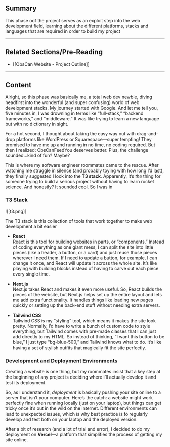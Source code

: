 ## Summary

This phase oof the project serves as an exploit step into the web development field, learning about the different platforms, stacks and languages that are required in order to build my project

-------------------------------------------------------------------
## Related Sections/Pre-Reading

- [[ObsCan Website - Project Outline]]

-------------------------------------------------------------------
## Content

Alright, so this phase was basically me, a total web dev newbie, diving headfirst into the wonderful (and super confusing) world of web development stacks. My journey started with Google. And let me tell you, five minutes in, I was drowning in terms like “full-stack,” “backend frameworks,” and “middleware.” It was like trying to learn a new language but with no dictionary in sight.

For a hot second, I thought about taking the easy way out with drag-and-drop platforms like WordPress or Squarespace—super tempting! They promised to have me up and running in no time, no coding required. But then I realized: ObsCanFeedYou deserves better. Plus, the challenge sounded…kind of fun? Maybe?

This is where my software engineer roommates came to the rescue. After watching me struggle in silence (and probably toying with how long I’d last), they finally suggested I look into the **T3 stack**. Apparently, it’s _the_ thing for someone trying to build a serious project without having to learn rocket science. And honestly? It sounded cool. So I was in

### T3 Stack

![[t3.png]]

The T3 stack is this collection of tools that work together to make web development a bit easier

- **React**  
    React is this  tool for building websites in parts, or “components.” Instead of coding everything as one giant mess, I can split the site into little pieces (like a header, a button, or a card) and just reuse those pieces wherever I need them. If I need to update a button, for example, I can change it once, and React will update it across the whole site. It’s like playing with building blocks instead of having to carve out each piece every single time.
    
- **Next.js**  
    Next.js takes React and makes it even more useful. So, React builds the pieces of the website, but Next.js helps set up the entire layout and lets me add extra functionality. It handles things like loading new pages quickly or setting up the back-end stuff without needing extra servers. 
- **Tailwind CSS**  
	Tailwind CSS is my “styling” tool, which means it makes the site look pretty. Normally, I’d have to write a bunch of custom code to style everything, but Tailwind comes with pre-made classes that I can just add directly to my HTML. So instead of thinking, “I want this button to be blue,” I just type “bg-blue-500,” and Tailwind knows what to do. It’s like having a set of stylish outfits that magically fit the site perfectly.


### Development and Deployment Environments

Creating a website is one thing, but my roommates insist that a key step at the beginning of any project is deciding where I’ll actually develop it and test its deployment.

So, as I understand it, _deployment_ is basically pushing your site online to a server that isn’t your computer. Here’s the catch: a website might work perfectly fine when running locally (just on your laptop), but things can get tricky once it’s out in the wild on the internet. Different environments can lead to unexpected issues, which is why best practice is to regularly develop and test both on your laptop and the deployed version.

After a bit of research (and a lot of trial and error), I decided to do my deployment on **Vercel**—a platform that simplifies the process of getting my site online.